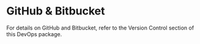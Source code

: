 # GitHub & Bitbucket

For details on GitHub and Bitbucket, refer to the Version Control section of this DevOps package. 
